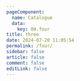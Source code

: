```yaml
---
pageComponent:
  name: Catalogue
  data:
    key: 04.four
title: three
date: 2024-07-20 11:05:54
permalink: /four/
sidebar: false
article: false
comment: false
editLink: false
---
```

